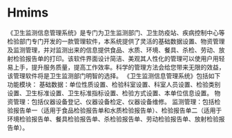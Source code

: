 # Hmims
 《卫生监测信息管理系统》是专门为卫生监测部门、卫生防疫站、疾病控制中心等检验部门专门开发的一款管理软件，本系统提供了灵活的基础数据设置、物资管理及监测管理，并对监测出来的信息提供食品、水质、环境、餐具、杀检、劳动、放射检验报告单的打印。该软件界面设计简洁、美观其人性化的管理可以使用户用轻易上手，提升服务质量，提高工作效率。科学的管理方法会给您带来无限的效益，该管理软件将是卫生监测部门明智的选择。  《卫生监测信息管理系统》包括如下功能模块：  基础数据：单位性质设置、检验科室设置、科室人员设置、检验类别设置、卫生标准设置、卫生标准指标设置、检验方式设置、本单位信息设置。  物资管理：包括仪器设备登记、仪器设备检定、仪器设备维修。  监测管理：包括检验报告单一（适用于食品检验报告单和水质检验报告单）、检验报告单二（适用于环境检验报告单、餐具检验报告单、杀检验报告单、劳动检验报告单、放射检验报告单）。
